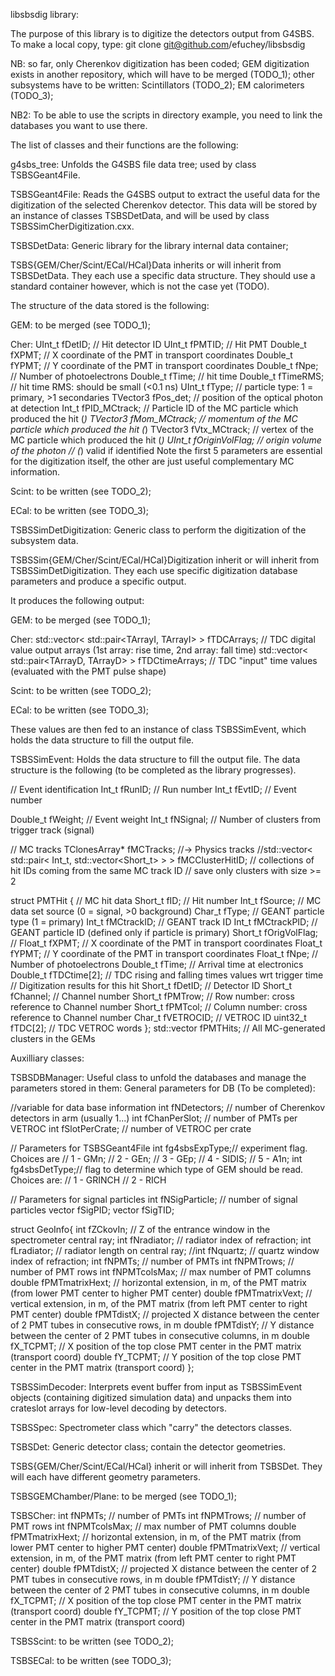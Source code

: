 libsbsdig library:

The purpose of this library is to digitize the detectors output from G4SBS.
To make a local copy, type: 
git clone git@github.com/efuchey/libsbsdig

NB: so far, only Cherenkov digitization has been coded;
GEM digitization exists in another repository, which will have to be merged (TODO_1);
other subsystems have to be written:
Scintillators (TODO_2);
EM calorimeters (TODO_3);

NB2: To be able to use the scripts in directory example, you need to link the databases you want to use there.

The list of classes and their functions are the following: 

g4sbs_tree: 
Unfolds the G4SBS file data tree; used by class TSBSGeant4File.

TSBSGeant4File: 
Reads the G4SBS output to extract the useful data for the digitization of the selected Cherenkov detector.
This data will be stored by an instance of classes TSBSDetData, 
and will be used by class TSBSSimCherDigitization.cxx.

TSBSDetData: 
Generic library for the library internal data container;

TSBS{GEM/Cher/Scint/ECal/HCal}Data inherits or will inherit from TSBSDetData.
They each use a specific data structure.
They should use a standard container however, which is not the case yet (TODO).

The structure of the data stored is the following:

GEM:
to be merged (see TODO_1);

Cher:
    UInt_t    fDetID;          // Hit detector ID
    UInt_t    fPMTID;          // Hit PMT
    Double_t  fXPMT;           // X coordinate of the PMT in transport coordinates
    Double_t  fYPMT;           // Y coordinate of the PMT in transport coordinates
    Double_t  fNpe;            // Number of photoelectrons
    Double_t  fTime;           // hit time
    Double_t  fTimeRMS;        // hit time RMS: should be small (<0.1 ns)
    UInt_t    fType;           // particle type: 1 = primary, >1 secondaries
    TVector3  fPos_det;        // position of the optical photon at detection
    Int_t     fPID_MCtrack;    // Particle ID of the MC particle which produced the hit (*)
    TVector3  fMom_MCtrack;    // momentum of the MC particle which produced the hit (*)
    TVector3  fVtx_MCtrack;    // vertex of the MC particle which produced the hit (*)
    UInt_t    fOriginVolFlag;  // origin volume of the photon
    //  (*) valid if identified
Note the first 5 parameters are essential for the digitization itself,
the other are just useful complementary MC information.

Scint:
to be written (see TODO_2);

ECal:
to be written (see TODO_3);


TSBSSimDetDigitization:
Generic class to perform the digitization of the subsystem data. 

TSBSSim{GEM/Cher/Scint/ECal/HCal}Digitization inherit or will inherit from TSBSSimDetDigitization.
They each use specific digitization database parameters and produce a specific output.

It produces the following output:

GEM:
to be merged (see TODO_1);

Cher:
  std::vector< std::pair<TArrayI, TArrayI> > fTDCArrays;
  // TDC digital value output arrays (1st array: rise time, 2nd array: fall time)
  std::vector< std::pair<TArrayD, TArrayD> > fTDCtimeArrays;
  // TDC "input" time values (evaluated with the PMT pulse shape)

Scint:
to be written (see TODO_2);

ECal:
to be written (see TODO_3);


These values are then fed to an instance of class TSBSSimEvent, 
which holds the data structure to fill the output file.

TSBSSimEvent:
Holds the data structure to fill the output file. 
The data structure is the following (to be completed as the library progresses).

  // Event identification
  Int_t     fRunID;               // Run number
  Int_t     fEvtID;               // Event number

  Double_t  fWeight;              // Event weight
  Int_t     fNSignal;             // Number of clusters from trigger track (signal)
  
  // MC tracks
  TClonesArray*   fMCTracks;      //-> Physics tracks
  //std::vector< std::pair< Int_t, std::vector<Short_t> > > fMCClusterHitID;
  // collections of hit IDs coming from the same MC track ID
  // save only clusters with size >= 2

  struct PMTHit {
    // MC hit data
    Short_t  fID;          // Hit number
    Int_t    fSource;      // MC data set source (0 = signal, >0 background)
    Char_t   fType;        // GEANT particle type (1 = primary)
    Int_t    fMCtrackID;   // GEANT track ID
    Int_t    fMCtrackPID;  // GEANT particle ID (defined only if particle is primary)
    Short_t  fOrigVolFlag; // 
    Float_t  fXPMT;        // X coordinate of the PMT in transport coordinates
    Float_t  fYPMT;        // Y coordinate of the PMT in transport coordinates
    Float_t  fNpe;         // Number of photoelectrons
    Double_t fTime;        // Arrival time at electronics
    Double_t fTDCtime[2];  // TDC rising and falling times values wrt trigger time
    // Digitization results for this hit
    Short_t  fDetID;       // Detector ID
    Short_t  fChannel;     // Channel number
    Short_t  fPMTrow;      // Row number: cross reference to Channel number
    Short_t  fPMTcol;      // Column number: cross reference to Channel number
    Char_t   fVETROCID;    // VETROC ID
    uint32_t fTDC[2];      // TDC VETROC words
  };
  std::vector<PMTHit> fPMTHits;  // All MC-generated clusters in the GEMs


Auxilliary classes:

TSBSDBManager:
Useful class to unfold the databases and manage the parameters stored in them:
General parameters for DB (To be completed):

  //variable for data base information
  int fNDetectors;  // number of Cherenkov detectors in arm (usually 1...)
  int fChanPerSlot;  // number of PMTs per VETROC
  int fSlotPerCrate;  // number of VETROC per crate
  
  // Parameters for TSBSGeant4File
  int fg4sbsExpType;// experiment flag. Choices are
  // 1 - GMn;
  // 2 - GEn;
  // 3 - GEp;
  // 4 - SIDIS;
  // 5 - A1n;
  int fg4sbsDetType;// flag to determine which type of GEM should be read. Choices are:
  // 1 - GRINCH
  // 2 - RICH
  
  // Parameters for signal particles
  int fNSigParticle; // number of signal particles
  vector<int>    fSigPID;
  vector<int>    fSigTID;
  
struct GeoInfo{
  int    fZCkovIn;       // Z of the entrance window in the spectrometer central ray;
  int    fNradiator;     // radiator index of refraction;
  int    fLradiator;     // radiator length on central ray;
  //int    fNquartz;       // quartz window index of refraction;
  int    fNPMTs;         // number of PMTs
  int    fNPMTrows;      // number of PMT rows
  int    fNPMTcolsMax;   // max number of PMT columns 
  double fPMTmatrixHext; // horizontal extension, in m, of the PMT matrix (from lower PMT center to higher PMT center)
  double fPMTmatrixVext; // vertical extension, in m, of the PMT matrix (from left PMT center to right PMT center)
  double fPMTdistX;      // projected X distance between the center of 2 PMT tubes in consecutive rows, in m
  double fPMTdistY;      // Y distance between the center of 2 PMT tubes in consecutive columns, in m
  double fX_TCPMT;       // X position of the top close PMT center in the PMT matrix (transport coord)
  double fY_TCPMT;       // Y position of the top close PMT center in the PMT matrix (transport coord)
};


TSBSSimDecoder:
Interprets event buffer from input as TSBSSimEvent objects
(containing digitized simulation data) and unpacks them into
crateslot arrays for low-level decoding by detectors.

TSBSSpec:
Spectrometer class which "carry" the detectors classes. 


TSBSDet:
Generic detector class; contain the detector geometries. 

TSBS{GEM/Cher/Scint/ECal/HCal} inherit or will inherit from TSBSDet.
They will each have different geometry parameters.


TSBSGEMChamber/Plane:
to be merged (see TODO_1);

TSBSCher:
    int    fNPMTs;         // number of PMTs
    int    fNPMTrows;      // number of PMT rows
    int    fNPMTcolsMax;   // max number of PMT columns 
    double fPMTmatrixHext; // horizontal extension, in m, of the PMT matrix (from lower PMT center to higher PMT center)
    double fPMTmatrixVext; // vertical extension, in m, of the PMT matrix (from left PMT center to right PMT center)
    double fPMTdistX;      // projected X distance between the center of 2 PMT tubes in consecutive rows, in m
    double fPMTdistY;      // Y distance between the center of 2 PMT tubes in consecutive columns, in m
    double fX_TCPMT;       // X position of the top close PMT center in the PMT matrix (transport coord)
    double fY_TCPMT;       // Y position of the top close PMT center in the PMT matrix (transport coord)

TSBSScint:
to be written (see TODO_2);

TSBSECal:
to be written (see TODO_3);


